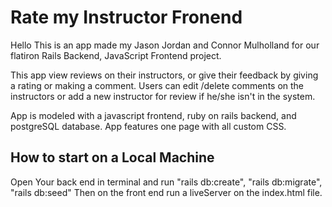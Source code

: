 # Rate my Instructor Fronend

Hello This is an app made my Jason Jordan and Connor Mulholland for our flatiron Rails Backend, JavaScript Frontend project. 

This app view reviews on their instructors, or give their feedback by giving a rating or making a comment. Users can edit /delete comments on the instructors or add a new instructor for review if he/she isn't in the system. 

App is modeled with a javascript frontend, ruby on rails backend, and postgreSQL database. App features one page with all custom CSS. 

## How to start on a Local Machine

Open Your back end in terminal and run "rails db:create", "rails db:migrate", "rails db:seed"
Then on the front end run a liveServer on the index.html file.
